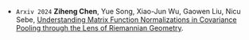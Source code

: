 - ``Arxiv 2024`` **Ziheng Chen**, Yue Song, Xiao-Jun Wu, Gaowen Liu, Nicu Sebe,
[Understanding Matrix Function Normalizations in Covariance Pooling through the Lens of Riemannian Geometry](https://arxiv.org/abs/2407.10484).
<!-- [[Code](https://github.com/GitZH-Chen/CDEM_CDBWM)]  -->
<!-- [[Slides](https://github.com/GitZH-Chen/LieBN/blob/main/ICLR24_LieBN_PPT.pdf)] 
[[Poster](https://github.com/GitZH-Chen/LieBN/blob/main/ICLR24_LieBN_Poster.pdf)]
[[Video](https://iclr.cc/virtual/2024/poster/17806)] -->